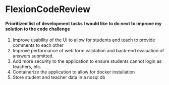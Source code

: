 # FlexionCodeReview

#### Prioritized list of development tasks I would like to do next to improve my solution to the code challenge

1. Improve usability of the UI to allow for students and teach to provide comments to each other
2. Improve performance of web form validation and back-end evaluation of answers submitted.
3. Add more security to the application to ensure students cannot login as teachers, etc.
4. Containerize the application to allow for docker installation
5. Store student and teacher data in a nosql db
